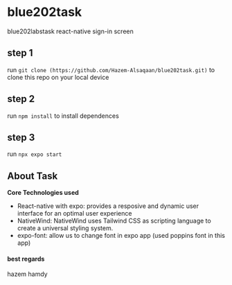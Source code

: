 # blue202task
blue202labstask react-native sign-in screen
## step 1
run `git clone (https://github.com/Hazem-Alsaqaan/blue202task.git)`
to clone this repo on your local device
## step 2
run `npm install`
to install dependences
## step 3
run `npx expo start`

## About Task
**Core Technologies used** 
* React-native with expo: provides a resposive and dynamic user interface for an optimal user experience
* NativeWind: NativeWind uses Tailwind CSS as scripting language to create a universal styling system.
* expo-font: allow us to change font in expo app (used poppins font in this app)

#### best regards
hazem hamdy

